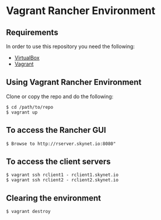 # Vagrant Rancher Environment 

## Requirements

In order to use this repository you need the following:

- [VirtualBox](https://www.virtualbox.org/)
- [Vagrant](http://www.vagrantup.com/)

## Using Vagrant Rancher Environment

Clone or copy the repo and do the following:

    $ cd /path/to/repo
    $ vagrant up
    
## To access the Rancher GUI

    $ Browse to http://rserver.skynet.io:8080"

## To access the client servers

    $ vagrant ssh rclient1 - rclient1.skynet.io
    $ vagrant ssh rclient2 - rclient2.skynet.io
    
## Clearing the environment

    $ vagrant destroy
